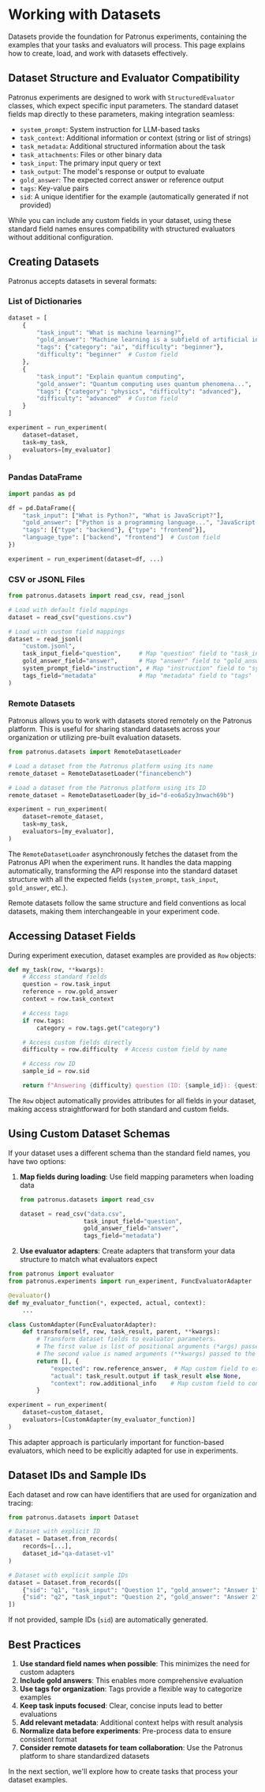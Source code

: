 # Working with Datasets

Datasets provide the foundation for Patronus experiments, containing the examples that your tasks and evaluators will process. This page explains how to create, load, and work with datasets effectively.

## Dataset Structure and Evaluator Compatibility

Patronus experiments are designed to work with `StructuredEvaluator` classes, which expect specific input parameters. The standard dataset fields map directly to these parameters, making integration seamless:

- `system_prompt`: System instruction for LLM-based tasks
- `task_context`: Additional information or context (string or list of strings)
- `task_metadata`: Additional structured information about the task
- `task_attachments`: Files or other binary data
- `task_input`: The primary input query or text
- `task_output`: The model's response or output to evaluate
- `gold_answer`: The expected correct answer or reference output
- `tags`: Key-value pairs
- `sid`: A unique identifier for the example (automatically generated if not provided)

While you can include any custom fields in your dataset, using these standard field names ensures compatibility with structured evaluators without additional configuration.

## Creating Datasets

Patronus accepts datasets in several formats:

### List of Dictionaries

```python
dataset = [
    {
        "task_input": "What is machine learning?",
        "gold_answer": "Machine learning is a subfield of artificial intelligence...",
        "tags": {"category": "ai", "difficulty": "beginner"},
        "difficulty": "beginner"  # Custom field
    },
    {
        "task_input": "Explain quantum computing",
        "gold_answer": "Quantum computing uses quantum phenomena...",
        "tags": {"category": "physics", "difficulty": "advanced"},
        "difficulty": "advanced"  # Custom field
    }
]

experiment = run_experiment(
    dataset=dataset,
    task=my_task,
    evaluators=[my_evaluator]
)

```

### Pandas DataFrame

```python
import pandas as pd

df = pd.DataFrame({
    "task_input": ["What is Python?", "What is JavaScript?"],
    "gold_answer": ["Python is a programming language...", "JavaScript is a programming language..."],
    "tags": [{"type": "backend"}, {"type": "frontend"}],
    "language_type": ["backend", "frontend"]  # Custom field
})

experiment = run_experiment(dataset=df, ...)

```

### CSV or JSONL Files

```python
from patronus.datasets import read_csv, read_jsonl

# Load with default field mappings
dataset = read_csv("questions.csv")

# Load with custom field mappings
dataset = read_jsonl(
    "custom.jsonl",
    task_input_field="question",     # Map "question" field to "task_input"
    gold_answer_field="answer",      # Map "answer" field to "gold_answer"
    system_prompt_field="instruction", # Map "instruction" field to "system_prompt"
    tags_field="metadata"            # Map "metadata" field to "tags"
)

```

### Remote Datasets

Patronus allows you to work with datasets stored remotely on the Patronus platform. This is useful for sharing standard datasets across your organization or utilizing pre-built evaluation datasets.

```python
from patronus.datasets import RemoteDatasetLoader

# Load a dataset from the Patronus platform using its name
remote_dataset = RemoteDatasetLoader("financebench")

# Load a dataset from the Patronus platform using its ID
remote_dataset = RemoteDatasetLoader(by_id="d-eo6a5zy3nwach69b")

experiment = run_experiment(
    dataset=remote_dataset,
    task=my_task,
    evaluators=[my_evaluator],
)

```

The `RemoteDatasetLoader` asynchronously fetches the dataset from the Patronus API when the experiment runs. It handles the data mapping automatically, transforming the API response into the standard dataset structure with all the expected fields (`system_prompt`, `task_input`, `gold_answer`, etc.).

Remote datasets follow the same structure and field conventions as local datasets, making them interchangeable in your experiment code.

## Accessing Dataset Fields

During experiment execution, dataset examples are provided as `Row` objects:

```python
def my_task(row, **kwargs):
    # Access standard fields
    question = row.task_input
    reference = row.gold_answer
    context = row.task_context

    # Access tags
    if row.tags:
        category = row.tags.get("category")

    # Access custom fields directly
    difficulty = row.difficulty  # Access custom field by name

    # Access row ID
    sample_id = row.sid

    return f"Answering {difficulty} question (ID: {sample_id}): {question}"

```

The `Row` object automatically provides attributes for all fields in your dataset, making access straightforward for both standard and custom fields.

## Using Custom Dataset Schemas

If your dataset uses a different schema than the standard field names, you have two options:

1. **Map fields during loading**: Use field mapping parameters when loading data

   ```python
   from patronus.datasets import read_csv

   dataset = read_csv("data.csv",
                     task_input_field="question",
                     gold_answer_field="answer",
                     tags_field="metadata")

   ```

1. **Use evaluator adapters**: Create adapters that transform your data structure to match what evaluators expect

```python
from patronus import evaluator
from patronus.experiments import run_experiment, FuncEvaluatorAdapter

@evaluator()
def my_evaluator_function(*, expected, actual, context):
    ...

class CustomAdapter(FuncEvaluatorAdapter):
    def transform(self, row, task_result, parent, **kwargs):
        # Transform dataset fields to evaluator parameters.
        # The first value is list of positional arguments (*args) passed to the evaluator function.
        # The second value is named arguments (**kwargs) passed to the evaluator function.
        return [], {
            "expected": row.reference_answer,  # Map custom field to expected parameter
            "actual": task_result.output if task_result else None,
            "context": row.additional_info    # Map custom field to context parameter
        }

experiment = run_experiment(
    dataset=custom_dataset,
    evaluators=[CustomAdapter(my_evaluator_function)]
)

```

This adapter approach is particularly important for function-based evaluators, which need to be explicitly adapted for use in experiments.

## Dataset IDs and Sample IDs

Each dataset and row can have identifiers that are used for organization and tracing:

```python
from patronus.datasets import Dataset

# Dataset with explicit ID
dataset = Dataset.from_records(
    records=[...],
    dataset_id="qa-dataset-v1"
)

# Dataset with explicit sample IDs
dataset = Dataset.from_records([
    {"sid": "q1", "task_input": "Question 1", "gold_answer": "Answer 1"},
    {"sid": "q2", "task_input": "Question 2", "gold_answer": "Answer 2"}
])

```

If not provided, sample IDs (`sid`) are automatically generated.

## Best Practices

1. **Use standard field names when possible**: This minimizes the need for custom adapters
1. **Include gold answers**: This enables more comprehensive evaluation
1. **Use tags for organization**: Tags provide a flexible way to categorize examples
1. **Keep task inputs focused**: Clear, concise inputs lead to better evaluations
1. **Add relevant metadata**: Additional context helps with result analysis
1. **Normalize data before experiments**: Pre-process data to ensure consistent format
1. **Consider remote datasets for team collaboration**: Use the Patronus platform to share standardized datasets

In the next section, we'll explore how to create tasks that process your dataset examples.
